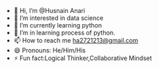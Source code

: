 - 👋 Hi, I’m @Husnain Anari
- 👀 I’m interested in data science
- 🌱 I’m currently learning python
- 💞️ I’m in learning process of python.
- 📫 How to reach me ha2721213@gmail.com
- 😄 Pronouns: He/Him/His 
- ⚡ Fun fact:Logical Thinker,Collaborative Mindset

<!---
husnaindatasci/husnaindatasci is a ✨ special ✨ repository because its `README.md` (this file) appears on your GitHub profile.
You can click the Preview link to take a look at your changes.
--->
